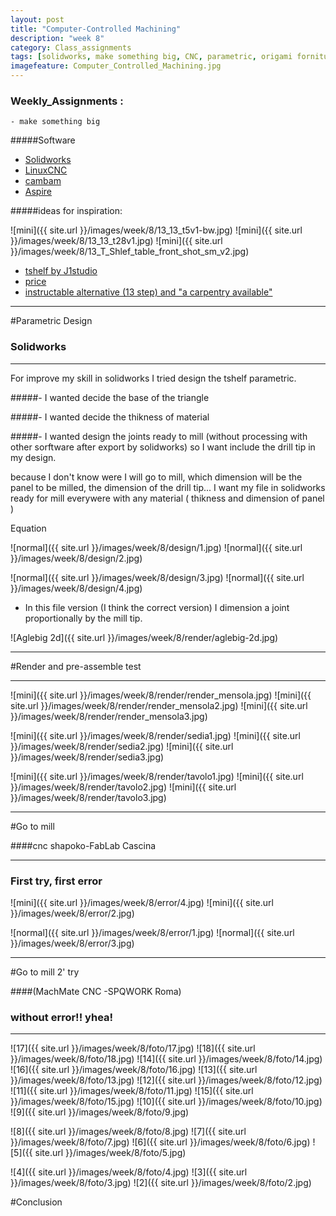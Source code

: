 ```yaml
---
layout: post
title: "Computer-Controlled Machining"
description: "week 8"
category: Class_assignments
tags: [solidworks, make something big, CNC, parametric, origami forniture, ]
imagefeature: Computer_Controlled_Machining.jpg
---
```


### Weekly_Assignments :

	- make something big

#####Software

- [Solidworks](https://www.solidworks.com)
- [LinuxCNC](http://http://www.linuxcnc.org)
- [cambam](http://www.cambam.info)
- [Aspire](http://www.vectric.com/products/aspire.html)

#####ideas for inspiration:

![mini]({{ site.url }}/images/week/8/13_13_t5v1-bw.jpg)
![mini]({{ site.url }}/images/week/8/13_13_t28v1.jpg)
![mini]({{ site.url }}/images/week/8/13_T_Shlef_table_front_shot_sm_v2.jpg)

- [tshelf by J1studio](http://www.j1studio.com/furniture/tshelf/)
- [price](http://store.j1studio.com/product/t-shelf-t8)
- [instructable alternative (13 step) and "a carpentry available" ](http://www.instructables.com/id/DIY-Modal-Designer-Shelves-T-Shelves/step6/Rout-slots/)


****

#Parametric Design

### Solidworks

****

For improve my skill in solidworks I tried design the tshelf parametric.

#####- I wanted decide the base of the triangle 

#####- I wanted decide the thikness of material 

#####- I wanted design the joints ready to mill (without processing with other sorftware after export by solidworks) so I want include the drill tip in my design.

because I don't know were I will go to mill, which dimension will be the panel to be milled, the dimension of the drill tip... I want my file in solidworks ready for mill everywere with any material ( thikness and dimension of panel )



Equation

![normal]({{ site.url }}/images/week/8/design/1.jpg)
![normal]({{ site.url }}/images/week/8/design/2.jpg)

![normal]({{ site.url }}/images/week/8/design/3.jpg)
![normal]({{ site.url }}/images/week/8/design/4.jpg)

- In this file version (I think the correct version) I dimension a joint proportionally by the mill tip.

![Aglebig 2d]({{ site.url }}/images/week/8/render/aglebig-2d.jpg)

****

#Render and pre-assemble test

****

![mini]({{ site.url }}/images/week/8/render/render_mensola.jpg)
![mini]({{ site.url }}/images/week/8/render/render_mensola2.jpg)
![mini]({{ site.url }}/images/week/8/render/render_mensola3.jpg)

![mini]({{ site.url }}/images/week/8/render/sedia1.jpg)
![mini]({{ site.url }}/images/week/8/render/sedia2.jpg)
![mini]({{ site.url }}/images/week/8/render/sedia3.jpg)

![mini]({{ site.url }}/images/week/8/render/tavolo1.jpg)
![mini]({{ site.url }}/images/week/8/render/tavolo2.jpg)
![mini]({{ site.url }}/images/week/8/render/tavolo3.jpg)

****

#Go to mill 

####cnc shapoko-FabLab Cascina


****

### First try, first error

![mini]({{ site.url }}/images/week/8/error/4.jpg)
![mini]({{ site.url }}/images/week/8/error/2.jpg)

![normal]({{ site.url }}/images/week/8/error/1.jpg)
![normal]({{ site.url }}/images/week/8/error/3.jpg)





****

#Go to mill 2' try

####(MachMate CNC -SPQWORK Roma)

### without error!! yhea!

****

![17]({{ site.url }}/images/week/8/foto/17.jpg)
![18]({{ site.url }}/images/week/8/foto/18.jpg)
![14]({{ site.url }}/images/week/8/foto/14.jpg)
![16]({{ site.url }}/images/week/8/foto/16.jpg)
![13]({{ site.url }}/images/week/8/foto/13.jpg)
![12]({{ site.url }}/images/week/8/foto/12.jpg)
![11]({{ site.url }}/images/week/8/foto/11.jpg)
![15]({{ site.url }}/images/week/8/foto/15.jpg)
![10]({{ site.url }}/images/week/8/foto/10.jpg)
![9]({{ site.url }}/images/week/8/foto/9.jpg)

![8]({{ site.url }}/images/week/8/foto/8.jpg)
![7]({{ site.url }}/images/week/8/foto/7.jpg)
![6]({{ site.url }}/images/week/8/foto/6.jpg)
![5]({{ site.url }}/images/week/8/foto/5.jpg)

![4]({{ site.url }}/images/week/8/foto/4.jpg)
![3]({{ site.url }}/images/week/8/foto/3.jpg)
![2]({{ site.url }}/images/week/8/foto/2.jpg)



#Conclusion



